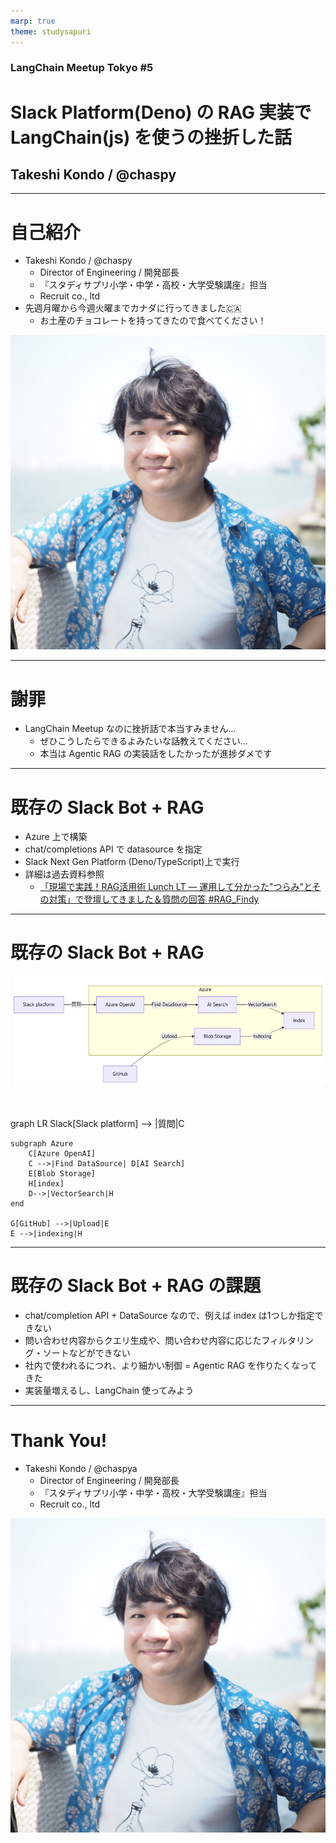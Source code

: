```yaml
---
marp: true
theme: studysapuri
---
```


<!-- _class: cover -->

### LangChain Meetup Tokyo #5

# Slack Platform(Deno) の RAG 実装で LangChain(js) を使うの挫折した話

## Takeshi Kondo / @chaspy 

---

# 自己紹介

- Takeshi Kondo / @chaspy
  - Director of Engineering / 開発部長
  - 『スタディサプリ小学・中学・高校・大学受験講座』担当
  - Recruit co., ltd
- 先週月曜から今週火曜までカナダに行ってきました🇨🇦
  - お土産のチョコレートを持ってきたので食べてください！

![bg right:38% h:400](../images/chaspy.jpg)

---

# 謝罪

- LangChain Meetup なのに挫折話で本当すみません...
  - ぜひこうしたらできるよみたいな話教えてください...
  - 本当は Agentic RAG の実装話をしたかったが進捗ダメです

---

# 既存の Slack Bot + RAG

- Azure 上で構築
- chat/completions API で datasource を指定
- Slack Next Gen Platform (Deno/TypeScript)上で実行
- 詳細は過去資料参照
  - [「現場で実践！RAG活用術 Lunch LT ― 運用して分かった"つらみ"とその対策」で登壇してきました＆質問の回答 #RAG_Findy](https://blog.studysapuri.jp/entry/2024/07/17/feedback-cycle-practice-through-simplified-assessment-of-rags)

---

# 既存の Slack Bot + RAG

![h:400](./image1.png)

<br>
<br>
graph LR
    Slack[Slack platform] --> |質問|C

    subgraph Azure
        C[Azure OpenAI]
        C -->|Find DataSource| D[AI Search]
        E[Blob Storage]
        H[index]
        D-->|VectorSearch|H
    end

    G[GitHub] -->|Upload|E
    E -->|indexing|H


---

# 既存の Slack Bot + RAG の課題

- chat/completion API + DataSource なので、例えば index は1つしか指定できない
- 問い合わせ内容からクエリ生成や、問い合わせ内容に応じたフィルタリング・ソートなどができない
- 社内で使われるにつれ、より細かい制御 = Agentic RAG を作りたくなってきた
- 実装量増えるし、LangChain 使ってみよう

---

# Thank You!

- Takeshi Kondo / @chaspya
  - Director of Engineering / 開発部長
  - 『スタディサプリ小学・中学・高校・大学受験講座』担当
  - Recruit co., ltd

![bg right:38% h:400](../images/chaspy.jpg)
